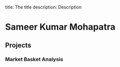 title: The title
description: Description

# Sameer Kumar Mohapatra

## Projects

### Market Basket Analysis

